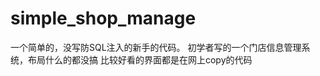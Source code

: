 simple_shop_manage
==================

一个简单的，没写防SQL注入的新手的代码。
初学者写的一个门店信息管理系统，布局什么的都没搞
比较好看的界面都是在网上copy的代码
